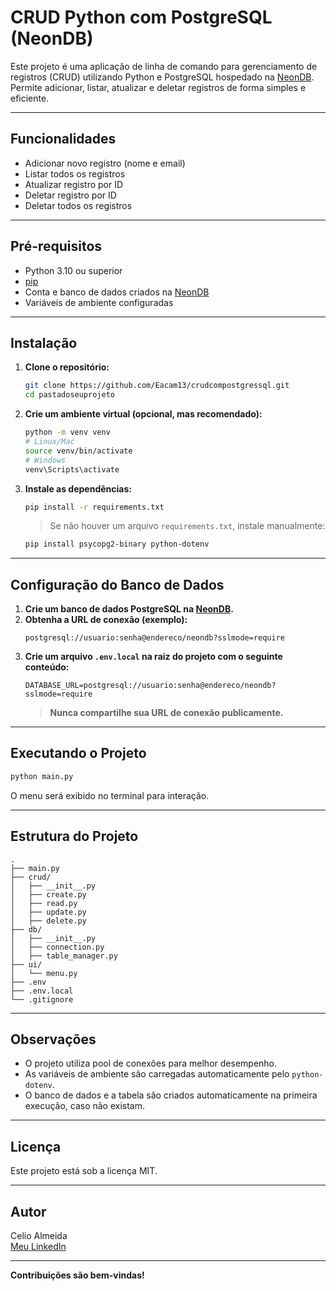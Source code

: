 # CRUD Python com PostgreSQL (NeonDB)

Este projeto é uma aplicação de linha de comando para gerenciamento de registros (CRUD) utilizando Python e PostgreSQL hospedado na [NeonDB](https://neon.tech/). Permite adicionar, listar, atualizar e deletar registros de forma simples e eficiente.

---

## Funcionalidades

- Adicionar novo registro (nome e email)
- Listar todos os registros
- Atualizar registro por ID
- Deletar registro por ID
- Deletar todos os registros

---

## Pré-requisitos

- Python 3.10 ou superior
- [pip](https://pip.pypa.io/en/stable/)
- Conta e banco de dados criados na [NeonDB](https://neon.tech/)
- Variáveis de ambiente configuradas

---

## Instalação

1. **Clone o repositório:**
   ```sh
   git clone https://github.com/Eacam13/crudcompostgressql.git
   cd pastadoseuprojeto
   ```

2. **Crie um ambiente virtual (opcional, mas recomendado):**
   ```sh
   python -m venv venv
   # Linux/Mac
   source venv/bin/activate
   # Windows
   venv\Scripts\activate
   ```

3. **Instale as dependências:**
   ```sh
   pip install -r requirements.txt
   ```
   > Se não houver um arquivo `requirements.txt`, instale manualmente:
   ```sh
   pip install psycopg2-binary python-dotenv
   ```

---

## Configuração do Banco de Dados

1. **Crie um banco de dados PostgreSQL na [NeonDB](https://neon.tech/).**
2. **Obtenha a URL de conexão (exemplo):**
   ```
   postgresql://usuario:senha@endereco/neondb?sslmode=require
   ```
3. **Crie um arquivo `.env.local` na raiz do projeto com o seguinte conteúdo:**
   ```
   DATABASE_URL=postgresql://usuario:senha@endereco/neondb?sslmode=require
   ```
   > **Nunca compartilhe sua URL de conexão publicamente.**

---

## Executando o Projeto

```sh
python main.py
```

O menu será exibido no terminal para interação.

---

## Estrutura do Projeto

```
.
├── main.py
├── crud/
│   ├── __init__.py
│   ├── create.py
│   ├── read.py
│   ├── update.py
│   ├── delete.py
├── db/
│   ├── __init__.py
│   ├── connection.py
│   ├── table_manager.py
├── ui/
│   └── menu.py
├── .env
├── .env.local
└── .gitignore
```

---

## Observações

- O projeto utiliza pool de conexões para melhor desempenho.
- As variáveis de ambiente são carregadas automaticamente pelo `python-dotenv`.
- O banco de dados e a tabela são criados automaticamente na primeira execução, caso não existam.

---

## Licença

Este projeto está sob a licença MIT.

---

## Autor

Celio Almeida  
[Meu LinkedIn](https://www.linkedin.com/in/acamdeveloper/)  

---

**Contribuições são bem-vindas!**
